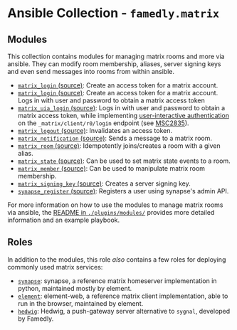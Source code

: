 # Ansible Collection - `famedly.matrix`

## Modules

This collection contains modules for managing matrix rooms
and more via ansible. They can modify room membership,
aliases, server signing keys and even send messages into
rooms from within ansible.

- [`matrix_login` (source)](plugins/modules/matrix_login.py):
  Create an access token for a matrix account.
- [`matrix_login` (source)](plugins/modules/matrix_login.py):
  Create an access token for a matrix account.
  Logs in with user and password to obtain a matrix access token
- [`matrix_uia_login` (source)](plugins/modules/matrix_uia_login.py):
  Logs in with user and password to obtain a matrix access token, while
  implementing [user-interactive authentication](https://spec.matrix.org/unstable/client-server-api/#user-interactive-authentication-api)
  on the `_matrix/client/r0/login` endpoint (see [MSC2835](https://github.com/Sorunome/matrix-doc/blob/soru/uia-on-login/proposals/2835-uia-on-login.md)).
- [`matrix_logout` (source)](plugins/modules/matrix_logout.py):
  Invalidates an access token.
- [`matrix_notification` (source)](plugins/modules/matrix_notification.py):
  Sends a message to a matrix room.
- [`matrix_room` (source)](plugins/modules/matrix_room.py):
  Idempotently joins/creates a room with a given alias.
- [`matrix_state` (source)](plugins/modules/matrix_state.py):
  Can be used to set matrix state events to a room.
- [`matrix_member` (source)](plugins/modules/matrix_member.py):
  Can be used to manipulate matrix room membership.
- [`matrix_signing_key` (source)](plugins/modules/matrix_signing_key.py):
  Creates a server signing key.
- [`synapse_register` (source)](plugins/modules/synapse_register.py):
  Registers a user using synapse's admin API.

For more information on how to use the modules to manage matrix rooms
via ansible, the [README in `./plugins/modules/`](plugins/modules/README.md)
provides more detailed information and an example playbook.

## Roles
In addition to the modules, this role *also* contains a few roles for
deploying commonly used matrix services:

- [`synapse`](roles/synapse/README.md): synapse, a reference matrix homeserver
  implementation in python, maintained mostly by element.
- [`element`](roles/element/README.md): element-web, a reference matrix client implementation,
  able to run in the browser, maintained by element.
- [`hedwig`](roles/hedwig/README.md): Hedwig, a push-gateway server alternative
  to `sygnal`, developed by Famedly.
